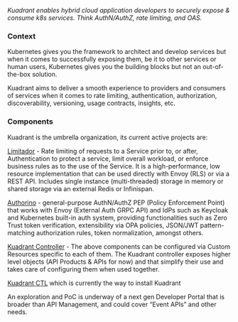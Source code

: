 _Kuadrant enables hybrid cloud application developers to securely expose & consume k8s services. Think AuthN/AuthZ, rate limiting, and OAS._

### Context
Kubernetes gives you the framework to architect and develop services but when it comes to successfully exposing them, be it to other services or human users, Kubernetes gives you the building blocks but not an out-of-the-box solution.

Kuadrant aims to deliver a smooth experience to providers and consumers of services when it comes to rate limiting, authentication, authorization, discoverability, versioning, usage contracts, insights, etc. 

### Components
Kuadrant is the umbrella organization, its current active projects are:

[Limitador](https://github.com/Kuadrant/limitador) - Rate limiting of requests to a Service prior to, or after, Authentication to protect a service, limit overall workload, or enforce business rules as to the use of the Service. It is a high-performance, low resource implementation that can be used directly with Envoy (RLS) or via a REST API. Includes single instance (multi-threaded) storage in memory or shared storage via an external Redis or Infinispan.

[Authorino](https://github.com/Kuadrant/authorino) - general-purpose AuthN/AuthZ PEP (Policy Enforcement Point) that works with Envoy (External Auth GRPC API) and IdPs such as Keycloak and Kubernetes built-in auth system, providing functionalities such as Zero Trust token verification, extensibility via OPA policies, JSON/JWT pattern-matching authorization rules, token normalization, amongst others.

[Kuadrant Controller](https://github.com/Kuadrant/kuadrant-controller) - The above components can be configured via Custom Resources specific to each of them. The Kuadrant controller exposes higher level objects (API Products & APIs for now) and  that simplify their use and takes care of configuring them when used together.

[Kuadrant CTL](https://github.com/Kuadrant/kuadrantctl) which is currently the way to install Kuadrant

An exploration and PoC is underway of a next gen Developer Portal that is broader than API Management, and could cover “Event APIs” and other needs.
